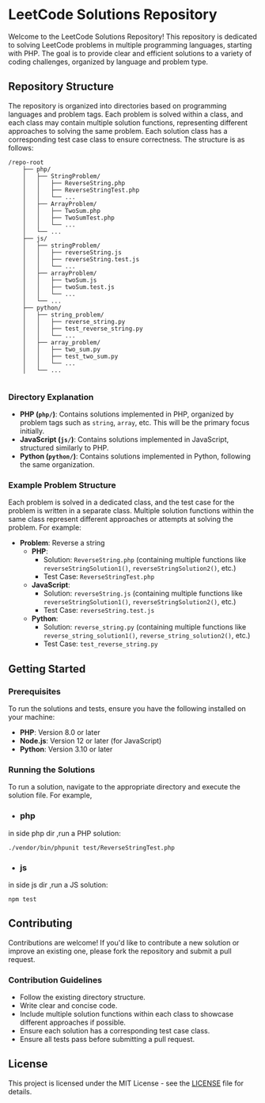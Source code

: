 # LeetCode Solutions Repository

Welcome to the LeetCode Solutions Repository! This repository is dedicated to solving LeetCode problems in multiple programming languages, starting with PHP. The goal is to provide clear and efficient solutions to a variety of coding challenges, organized by language and problem type.

## Repository Structure

The repository is organized into directories based on programming languages and problem tags. Each problem is solved within a class, and each class may contain multiple solution functions, representing different approaches to solving the same problem. Each solution class has a corresponding test case class to ensure correctness. The structure is as follows:

```angular2html
/repo-root
    ├── php/
    │   ├── StringProblem/
    │   │   ├── ReverseString.php
    │   │   ├── ReverseStringTest.php
    │   │   └── ...
    │   ├── ArrayProblem/
    │   │   ├── TwoSum.php
    │   │   ├── TwoSumTest.php
    │   │   └── ...
    │   └── ...
    ├── js/
    │   ├── stringProblem/
    │   │   ├── reverseString.js
    │   │   ├── reverseString.test.js
    │   │   └── ...
    │   ├── arrayProblem/
    │   │   ├── twoSum.js
    │   │   ├── twoSum.test.js
    │   │   └── ...
    │   └── ...
    ├── python/
    │   ├── string_problem/
    │   │   ├── reverse_string.py
    │   │   ├── test_reverse_string.py
    │   │   └── ...
    │   ├── array_problem/
    │   │   ├── two_sum.py
    │   │   ├── test_two_sum.py
    │   │   └── ...
    │   └── ...


```

### Directory Explanation

- **PHP (`php/`)**: Contains solutions implemented in PHP, organized by problem tags such as `string`, `array`, etc. This will be the primary focus initially.
- **JavaScript (`js/`)**: Contains solutions implemented in JavaScript, structured similarly to PHP.
- **Python (`python/`)**: Contains solutions implemented in Python, following the same organization.

### Example Problem Structure

Each problem is solved in a dedicated class, and the test case for the problem is written in a separate class. Multiple solution functions within the same class represent different approaches or attempts at solving the problem. For example:

- **Problem**: Reverse a string
    - **PHP**:
        - Solution: `ReverseString.php` (containing multiple functions like `reverseStringSolution1()`, `reverseStringSolution2()`, etc.)
        - Test Case: `ReverseStringTest.php`
    - **JavaScript**:
        - Solution: `reverseString.js` (containing multiple functions like `reverseStringSolution1()`, `reverseStringSolution2()`, etc.)
        - Test Case: `reverseString.test.js`
    - **Python**:
        - Solution: `reverse_string.py` (containing multiple functions like `reverse_string_solution1()`, `reverse_string_solution2()`, etc.)
        - Test Case: `test_reverse_string.py`

## Getting Started

### Prerequisites

To run the solutions and tests, ensure you have the following installed on your machine:

- **PHP**: Version 8.0 or later
- **Node.js**: Version 12 or later (for JavaScript)
- **Python**: Version 3.10 or later

### Running the Solutions

To run a solution, navigate to the appropriate directory and execute the solution file. For example, 

- ### php
in side php dir ,run a PHP solution:
````
./vendor/bin/phpunit test/ReverseStringTest.php

````
- ### js
in side js dir ,run a JS solution:
````
npm test
````

## Contributing

Contributions are welcome! If you'd like to contribute a new solution or improve an existing one, please fork the repository and submit a pull request.

### Contribution Guidelines

- Follow the existing directory structure.
- Write clear and concise code.
- Include multiple solution functions within each class to showcase different approaches if possible.
- Ensure each solution has a corresponding test case class.
- Ensure all tests pass before submitting a pull request.

## License

This project is licensed under the MIT License - see the [LICENSE](LICENSE) file for details.


